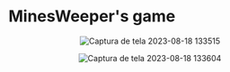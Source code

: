 # MinesWeeper's game

<div align="center">  
  
![Captura de tela 2023-08-18 133515](https://github.com/Owlbertoh/Minesweeper/assets/139928262/844768eb-7bc7-427a-9a23-f0a4ce9b8fd9)

![Captura de tela 2023-08-18 133604](https://github.com/Owlbertoh/Minesweeper/assets/139928262/feac01cf-9331-4a6d-bedd-f21a03559446)

</div>
